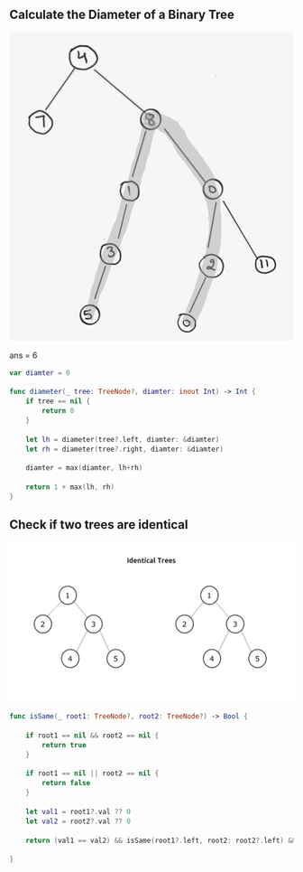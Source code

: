 ## Calculate the Diameter of a Binary Tree

![Alt text](./images/diameter.png)

ans = 6

```swift
var diamter = 0

func diameter(_ tree: TreeNode?, diamter: inout Int) -> Int {
    if tree == nil {
        return 0
    }
    
    let lh = diameter(tree?.left, diamter: &diamter)
    let rh = diameter(tree?.right, diamter: &diamter)
    
    diamter = max(diamter, lh+rh)
    
    return 1 + max(lh, rh)
}
```


## Check if two trees are identical

![Alt text](./images/identical.png)


```swift
func isSame(_ root1: TreeNode?, root2: TreeNode?) -> Bool {
    
    if root1 == nil && root2 == nil {
        return true
    }
    
    if root1 == nil || root2 == nil {
        return false
    }
    
    let val1 = root1?.val ?? 0
    let val2 = root2?.val ?? 0
    
    return (val1 == val2) && isSame(root1?.left, root2: root2?.left) && isSame(root1?.right, root2: root2?.right)

}

```
